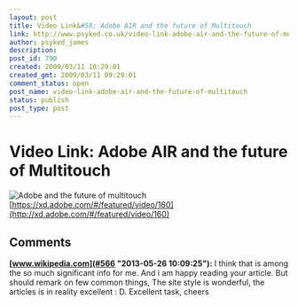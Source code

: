 ```yaml
---
layout: post
title: Video Link&#58; Adobe AIR and the future of Multitouch
link: http://www.psyked.co.uk/video-link-adobe-air-and-the-future-of-multitouch/
author: psyked_james
description: 
post_id: 790
created: 2009/03/11 10:29:01
created_gmt: 2009/03/11 09:29:01
comment_status: open
post_name: video-link-adobe-air-and-the-future-of-multitouch
status: publish
post_type: post
---
```


# Video Link: Adobe AIR and the future of Multitouch

![Adobe and the future of multitouch](http://uploads.psyked.co.uk/2009/03/airmultitouch.png) [https://xd.adobe.com/#/featured/video/160](http://xd.adobe.com/#/featured/video/160)

## Comments

**[www.wikipedia.com](#566 "2013-05-26 10:09:25"):** I think that is among the so much significant info for me. And i am happy reading your article. But should remark on few common things, The site style is wonderful, the articles is in reality excellent : D. Excellent task, cheers

